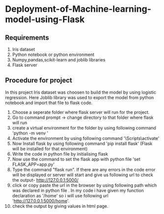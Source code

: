 # Deployment-of-Machine-learning-model-using-Flask

## Requirements 

1. Iris dataset
2. Python notebook or python environment
3. Numpy,pandas,scikit-learn and joblib libraries
4. Flask server
## Procedure for project

  In this project Iris dataset was choosen to build the model by using logistic regression. Here Joblib library was used to export the model from python notebook and import that file to flask code.
  
  1. Choose a seperate folder where flask server will run for the project.
  2. Go to command prompt -> change directory to that folder where flask will run
  3. create a virtual environment for the folder by using following command 'python -m venv <name of environment>'
  4. Activate the environment by using following command '<name of environment>\Scripts\activate'
  5. Now Install flask by using following command 'pip install flask' (Flask will be installed for that environment)
  6. Write the code in python file by initialising flask
  7. Now use the command to set the flask app with python file 'set FLASK_APP=app.py'
  8. Type the command "flask run". If there are any errors in the code error will be displayed or server will start and give us following url to check the output- http://127.0.0.1:5000/
  9. click or copy paste the url in the browser by using following path which was declared in python file . In my code i have given my function declaration as '/home' so i will use following url 'http://127.0.0.1:5000/home'.
  10. check the output by giving values in html page.
